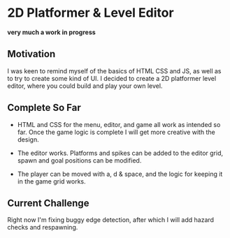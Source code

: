 <h1>2D Platformer & Level Editor</h1>

**very much a work in progress**

<h2>Motivation</h2>

I was keen to remind myself of the basics of HTML CSS and JS, as well as to try to create some kind of UI. I decided to create a 2D platformer level editor, where you could build and play your own level.

<h2>Complete So Far</h2>

- HTML and CSS for the menu, editor, and game all work as intended so far. Once the game logic is complete I will get more creative with the design.

- The editor works. Platforms and spikes can be added to the editor grid, spawn and goal positions can be modified.

- The player can be moved with a, d & space, and the logic for keeping it in the game grid works.

<h2>Current Challenge</h2>

Right now I'm fixing buggy edge detection, after which I will add hazard checks and respawning.
